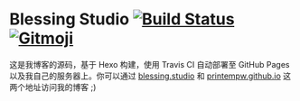 # Blessing Studio [![Build Status](https://travis-ci.org/printempw/printempw.github.io.svg?branch=source)](https://travis-ci.org/printempw/printempw.github.io) [![Gitmoji](https://img.shields.io/badge/gitmoji-%20%F0%9F%98%9C%20%F0%9F%98%8D-FFDD67.svg)](https://gitmoji.carloscuesta.me)

这是我博客的源码，基于 Hexo 构建，使用 Travis CI 自动部署至 GitHub Pages 以及我自己的服务器上。你可以通过 [blessing.studio](https://blessing.studio) 和 [printempw.github.io](https://printempw.github.io) 这两个地址访问我的博客 ;)
